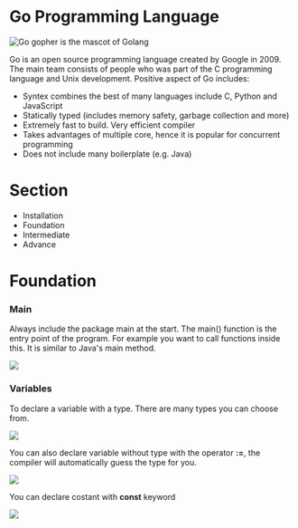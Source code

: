 # Go Programming Language

![Go gopher is the mascot of Golang](https://github.com/Thepnathi/Workshop/tree/master/go/resource/images/mascot.png)

Go is an open source programming language created by Google in 2009. The main team consists of people who was part of the C programming language and Unix development. Positive aspect of Go includes:

* Syntex combines the best of many languages include C, Python and JavaScript
* Statically typed (includes memory safety, garbage collection and more)
* Extremely fast to build. Very efficient compiler
* Takes advantages of multiple core, hence it is popular for concurrent programming
* Does not include many boilerplate (e.g. Java)

# Section 

* Installation
* Foundation
* Intermediate 
* Advance

# Foundation

### Main

Always include the package main at the start. The main() function is the entry point of the program. For example you want to call functions inside this. It is similar to Java's main method. 

![](https://github.com/Thepnathi/Workshop/tree/master/go/resource/images/screenshots/f1.png)

### Variables 

To declare a variable with a type. There are many types you can choose from.

![](https://github.com/Thepnathi/Workshop/tree/master/go/resource/images/screenshots/f2.png)

You can also declare variable without type with the operator __:=__, the compiler will automatically guess the type for you.

![](https://github.com/Thepnathi/Workshop/tree/master/go/resource/images/screenshots/f3.png)

You can declare costant with **const** keyword

![](https://github.com/Thepnathi/Workshop/tree/master/go/resource/images/screenshots/f4.png)


